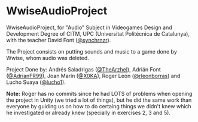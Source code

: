 # WwiseAudioProject
WwiseAudioProject, for "Audio" Subject in Videogames Design and Development Degree of CITM, UPC (Universitat Politècnica de Catalunya), with the teacher David Font ([@synchrnzr](https://github.com/synchrnzr)).

The Project consists on putting sounds and music to a game done by Wwise, whom audio was deleted. 

Project Done by: Andrés Saladrigas ([@TheArzhel](https://github.com/TheArzhel)), Adrián Font ([@AdrianFR99](https://github.com/AdrianFR99)), Joan Marín ([@X0KA](https://github.com/X0KA)), Roger León ([@rleonborras](https://github.com/rleonborras)) and Lucho Suaya ([@lucho1](https://github.com/lucho1)).


**Note:** Roger has no commits since he had LOTS of problems when opening the project in Unity (we tried a lot of things), but he did the same work than everyone by guiding us on how to do certaing things we didn't knew which he investigated or already knew (specially in exercises 2, 3 and 5).
